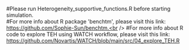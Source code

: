 #Please run Heterogeneity_supportive_functions.R before starting simulation.<br />
#For more info about R package 'benchtm', please visit this link: https://github.com/Sophie-Sun/benchtm.<br />
#For more info about R code to explore TEH using WATCH workflow, please visit this link: https://github.com/Novartis/WATCH/blob/main/src/04_explore_TEH.R
